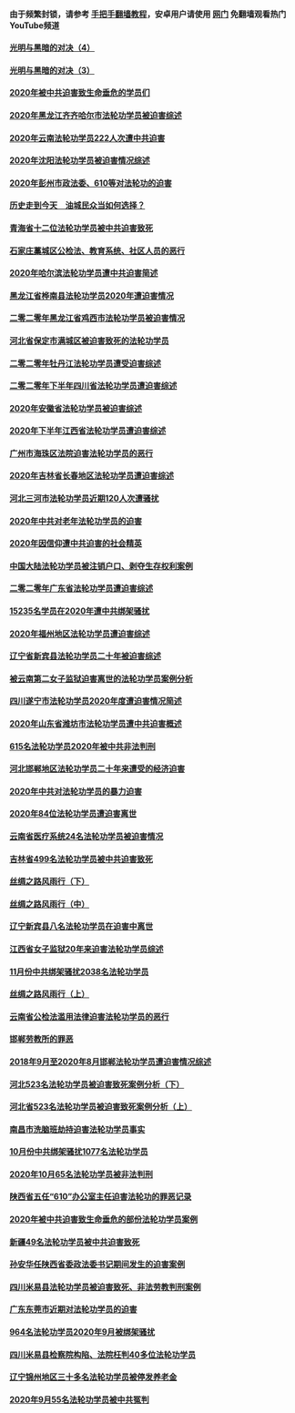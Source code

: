 #### 由于频繁封锁，请参考 [手把手翻墙教程](https://github.com/gfw-breaker/guides/wiki/)，安卓用户请使用 [网门](https://github.com/gfw-breaker/nogfw/blob/master/dl.md?t=02011000) 免翻墙观看热门YouTube频道 

#### [光明与黑暗的对决（4）](../pages/328/419141.md?t=02011000) 

#### [光明与黑暗的对决（3）](../pages/328/419140.md?t=02011000) 

#### [2020年被中共迫害致生命垂危的学员们](../pages/328/419132.md?t=02011000) 

#### [2020年黑龙江齐齐哈尔市法轮功学员被迫害综述](../pages/328/419175.md?t=02011000) 

#### [2020年云南法轮功学员222人次遭中共迫害](../pages/328/419130.md?t=02011000) 

#### [2020年沈阳法轮功学员被迫害情况综述](../pages/328/419088.md?t=02011000) 

#### [2020年彭州市政法委、610等对法轮功的迫害](../pages/328/419092.md?t=02011000) 

#### [历史走到今天　油城民众当如何选择？](../pages/328/419084.md?t=02011000) 

#### [青海省十二位法轮功学员被中共迫害致死](../pages/328/419002.md?t=02011000) 

#### [石家庄藁城区公检法、教育系统、社区人员的恶行](../pages/328/419000.md?t=02011000) 

#### [2020年哈尔滨法轮功学员遭中共迫害简述](../pages/328/418966.md?t=02011000) 

#### [黑龙江省桦南县法轮功学员2020年遭迫害情况](../pages/328/418993.md?t=02011000) 

#### [二零二零年黑龙江省鸡西市法轮功学员被迫害情况](../pages/328/418957.md?t=02011000) 

#### [河北省保定市满城区被迫害致死的法轮功学员](../pages/328/418806.md?t=02011000) 

#### [二零二零年牡丹江法轮功学员遭受迫害综述](../pages/328/418822.md?t=02011000) 

#### [二零二零年下半年四川省法轮功学员遭迫害综述](../pages/328/418762.md?t=02011000) 

#### [2020年安徽省法轮功学员被迫害综述](../pages/328/418751.md?t=02011000) 

#### [2020年下半年江西省法轮功学员遭迫害综述](../pages/328/418732.md?t=02011000) 

#### [广州市海珠区法院迫害法轮功学员的恶行](../pages/328/418722.md?t=02011000) 

#### [2020年吉林省长春地区法轮功学员遭迫害综述](../pages/328/418422.md?t=02011000) 

#### [河北三河市法轮功学员近期120人次遭骚扰](../pages/328/418620.md?t=02011000) 

#### [2020年中共对老年法轮功学员的迫害](../pages/328/418627.md?t=02011000) 

#### [2020年因信仰遭中共迫害的社会精英](../pages/328/418601.md?t=02011000) 

#### [中国大陆法轮功学员被注销户口、剥夺生存权利案例](../pages/328/418575.md?t=02011000) 

#### [二零二零年广东省法轮功学员遭迫害综述](../pages/328/418452.md?t=02011000) 

#### [15235名学员在2020年遭中共绑架骚扰](../pages/328/418447.md?t=02011000) 

#### [2020年福州地区法轮功学员遭迫害综述](../pages/328/418352.md?t=02011000) 

#### [辽宁省新宾县法轮功学员二十年被迫害综述](../pages/328/418318.md?t=02011000) 

#### [被云南第二女子监狱迫害离世的法轮功学员案例分析](../pages/328/417986.md?t=02011000) 

#### [四川遂宁市法轮功学员2020年度遭迫害情况简述](../pages/328/418083.md?t=02011000) 

#### [2020年山东省潍坊市法轮功学员遭中共迫害概述](../pages/328/418128.md?t=02011000) 

#### [615名法轮功学员2020年被中共非法判刑](../pages/328/418123.md?t=02011000) 

#### [河北邯郸地区法轮功学员二十年来遭受的经济迫害](../pages/328/417554.md?t=02011000) 

#### [2020年中共对法轮功学员的暴力迫害](../pages/328/416854.md?t=02011000) 

#### [2020年84位法轮功学员遭迫害离世](../pages/328/416947.md?t=02011000) 

#### [云南省医疗系统24名法轮功学员被迫害情况](../pages/328/416978.md?t=02011000) 

#### [吉林省499名法轮功学员被中共迫害致死](../pages/328/416519.md?t=02011000) 

#### [丝绸之路风雨行（下）](../pages/328/416166.md?t=02011000) 

#### [丝绸之路风雨行（中）](../pages/328/416165.md?t=02011000) 

#### [辽宁新宾县八名法轮功学员在迫害中离世](../pages/328/416383.md?t=02011000) 

#### [江西省女子监狱20年来迫害法轮功学员综述](../pages/328/416327.md?t=02011000) 

#### [11月份中共绑架骚扰2038名法轮功学员](../pages/328/416210.md?t=02011000) 

#### [丝绸之路风雨行（上）](../pages/328/416167.md?t=02011000) 

#### [云南省公检法滥用法律迫害法轮功学员的恶行](../pages/328/416012.md?t=02011000) 

#### [邯郸劳教所的罪恶](../pages/328/415894.md?t=02011000) 

#### [2018年9月至2020年8月邯郸法轮功学员遭迫害情况综述](../pages/328/415563.md?t=02011000) 

#### [河北523名法轮功学员被迫害致死案例分析（下）](../pages/328/414942.md?t=02011000) 

#### [河北省523名法轮功学员被迫害致死案例分析（上）](../pages/328/414941.md?t=02011000) 

#### [南昌市洗脑班劫持迫害法轮功学员事实](../pages/328/415048.md?t=02011000) 

#### [10月份中共绑架骚扰1077名法轮功学员](../pages/328/414995.md?t=02011000) 

#### [2020年10月65名法轮功学员被非法判刑](../pages/328/414617.md?t=02011000) 

#### [陕西省五任“610”办公室主任迫害法轮功的罪恶记录](../pages/328/414486.md?t=02011000) 

#### [2020年被中共迫害致生命垂危的部份法轮功学员案例](../pages/328/414427.md?t=02011000) 

#### [新疆49名法轮功学员被中共迫害致死](../pages/328/414290.md?t=02011000) 

#### [孙安华任陕西省委政法委书记期间发生的迫害案例](../pages/328/414015.md?t=02011000) 

#### [四川米易县法轮功学员被迫害致死、非法劳教判刑案例](../pages/328/413847.md?t=02011000) 

#### [广东东莞市近期对法轮功学员的迫害](../pages/328/413888.md?t=02011000) 

#### [964名法轮功学员2020年9月被绑架骚扰](../pages/328/413838.md?t=02011000) 

#### [四川米易县检察院构陷、法院枉判40多位法轮功学员](../pages/328/413691.md?t=02011000) 

#### [辽宁锦州地区三十多名法轮功学员被停发养老金](../pages/328/413687.md?t=02011000) 

#### [2020年9月55名法轮功学员被中共冤判](../pages/328/413572.md?t=02011000) 

